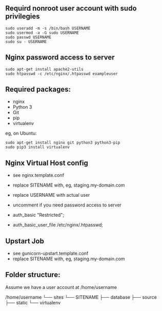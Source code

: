 ﻿## Requird nonroot user account with sudo privilegies

    sudo useradd -m -s /bin/bash USERNAME
    sudo usermod -a -G sudo USERNAME
    sudo passwd USERNAME
    sudo su - USERNAME

## Nginx password access to server

    sudo apt-get install apache2-utils
    sudo htpasswd -c /etc/nginx/.htpasswd exampleuser

## Required packages:

* nginx
* Python 3
* Git
* pip
* virtualenv

eg, on Ubuntu:

    sudo apt-get install nginx git python3 python3-pip
    sudo pip3 install virtualenv

## Nginx Virtual Host config

* see nginx.template.conf

* replace SITENAME with, eg, staging.my-domain.com
* replace USERNAME with actual user

* uncomment if you need password access to server
*   auth_basic "Restricted";
*   auth_basic_user_file /etc/nginx/.htpasswd;

## Upstart Job

* see gunicorn-upstart.template.conf
* replace SITENAME with, eg, staging.my-domain.com

## Folder structure:
Assume we have a user account at /home/username

/home/username
└── sites
    └── SITENAME
         ├── database
         ├── source
         ├── static
         └── virtualenv

